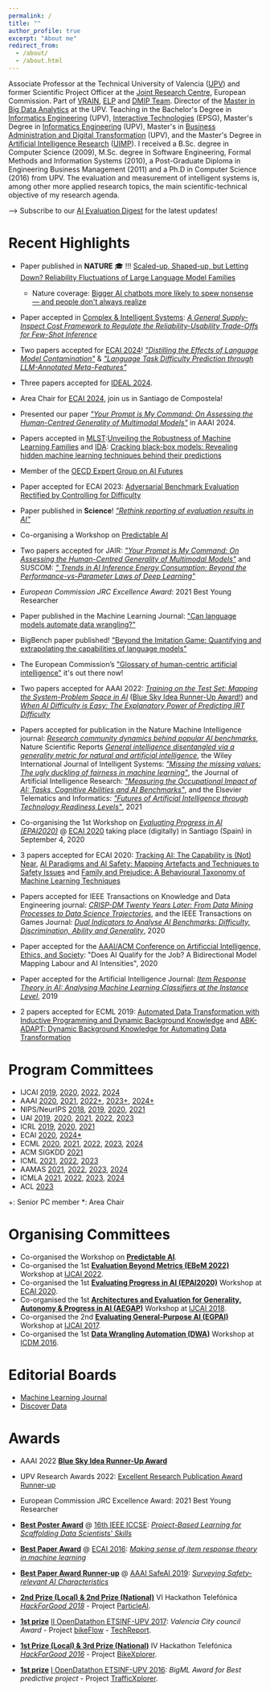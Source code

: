 ```yaml
---
permalink: /
title: ""
author_profile: true
excerpt: "About me"
redirect_from: 
  - /about/
  - /about.html
---
```


Associate Professor at the Technical University of Valencia ([UPV](http://www.upv.es/)) and former Scientific Project Officer at the [Joint Research Centre](https://ec.europa.eu/jrc/en/about/jrc-site/seville), European Commission. Part of [VRAIN](https://vrain.upv.es/),  [ELP](https://elp.webs.upv.es/) and [DMIP Team](https://dmip.webs.upv.es/). Director of the [Master in Big Data Analytics](http://bigdata.inf.upv.es/) at the UPV. Teaching in the Bachelor's Degree in [Informatics Engineering](https://www.upv.es/titulaciones/GII/) (UPV), [Interactive Technologies](https://www.upv.es/titulaciones/GTI/index-en.html) (EPSG), Master's Degree in [Informatics Engineering](http://muiinf.webs.upv.es/) (UPV), Master's in [Business Administration and Digital Transformation](https://www.cegea.upv.es/es/formacion/) (UPV), and the Master's Degree in [Artificial Intelligence Research](https://www.uimp.es/postgrado/estudios/fichaestudio.php?plan=P04C&any=2022-23&lan=es) ([UIMP](http://www.uimp.es/)). I received a B.Sc. degree in Computer Science (2009), M.Sc. degree in Software Engineering, Formal Methods and Information Systems (2010), a Post-Graduate Diploma in Engineering Business Management (2011) and a Ph.D in Computer Science (2016) from UPV. The evaluation and measurement of intelligent systems is, among other more applied research topics, the main scientific-technical objective of my research agenda.

--> Subscribe to our [AI Evaluation Digest](https://aievaluation.substack.com/) for the latest updates!


Recent Highlights
======

* Paper published in **NATURE** 🎓 !!!  [Scaled-up, Shaped-up, but Letting Down? Reliability Fluctuations of Large Language Model Families](https://www.nature.com/articles/s41586-024-07930-y)
  * Nature coverage: [Bigger AI chatbots more likely to spew nonsense — and people don't always realize](https://www.nature.com/articles/d41586-024-03137-3)

* Paper accepted in [Complex & Intelligent Systems](https://link.springer.com/journal/40747): [*A General Supply-Inspect Cost Framework to Regulate the Reliability-Usability Trade-Offs for Few-Shot Inference*](https://link.springer.com/article/10.1007/s40747-024-01599-6) 

* Two papers accepted for [ECAI 2024](https://www.ecai2024.eu/)! [*"Distilling the Effects of Language Model Contamination"*](https://www.ecai2024.eu/programme/accepted-papers) & [*"Language Task Difficulty Prediction through LLM-Annotated Meta-Features"*](https://www.ecai2024.eu/programme/accepted-papers)

* Three papers accepted for [IDEAL 2024](https://ideal2024.webs.upv.es/). 
  
* Area Chair for [ECAI 2024](https://www.ecai2024.eu/),  join us in Santiago de Compostela!

* Presented our paper [*"Your Prompt is My Command: On Assessing the Human-Centred Generality of Multimodal Models"*](https://ojs.aaai.org/index.php/AAAI/article/view/30612) in AAAI 2024.

* Papers accepted in [MLST](https://iopscience.iop.org/journal/2632-2153):[Unveiling the Robustness of Machine Learning Families](https://doi.org/10.1088/2632-2153/ad62ab) and [IDA](https://www.iospress.com/catalog/journals/intelligent-data-analysis): [Cracking black-box models: Revealing hidden machine learning techniques behind their predictions](https://doi.org/10.3233/IDA-230707)

* Member of the [OECD Expert Group on AI Futures](https://oecd.ai/en/network-of-experts/working-group/10847)

* Paper accepted for ECAI 2023:  [Adversarial Benchmark Evaluation Rectified by Controlling for Difficulty](https://ebooks.iospress.nl/doi/10.3233/FAIA230454)

* Paper published in **Science**! [*"Rethink reporting of evaluation results in AI"*](https://doi.org/10.1126/science.adf6369)
 
* Co-organising a Workshop on [Predictable AI](https://www.predictable-ai.org/march2023event)

* Two papers accepted for JAIR: [*"Your Prompt is My Command: On Assessing the Human-Centred Generality of Multimodal Models"*](https://dmip.webs.upv.es/papers/_JAIR2023__Your_Prompt_is_My_Command__PREPRINT.pdf) and SUSCOM: [*" Trends in AI Inference Energy Consumption: Beyond the Performance-vs-Parameter Laws of Deep Learning"*](https://doi.org/10.1016/j.suscom.2023.100857)

* *European Commission JRC Excellence Award*: 2021 Best Young Researcher

* Paper published in the Machine Learning Journal: ["Can language models automate data wrangling?"](https://doi.org/10.1007/s10994-022-06259-9)

* BigBench paper published! ["Beyond the Imitation Game: Quantifying and extrapolating the capabilities of language models"](https://arxiv.org/abs/2206.04615)

* The European Commission’s ["Glossary of human-centric artificial intelligence"](http://dx.doi.org/10.2760/860665) it's out there now!

* Two papers accepted for AAAI 2022: [*Training on the Test Set: Mapping the System-Problem Space in AI*](https://doi.org/10.1609/aaai.v36i11.21487) ([Blue Sky Idea Runner-Up Award!](https://cccblog.org/2022/03/03/blue-sky-at-aaai-2022/)) and [*When AI Difficulty is Easy: The Explanatory Power of Predicting IRT Difficulty*](https://doi.org/10.1609/aaai.v36i7.20739)

* Papers accepted for publication in the Nature Machine Intelligence journal: [*Research community dynamics behind popular AI benchmarks*](https://rdcu.be/ckK8X), Nature Scientific Reports [*General intelligence disentangled via a generality metric for natural and artificial intelligence*](https://www.nature.com/articles/s41598-021-01997-7), the Wiley International Journal of Intelligent Systems: [*"Missing the missing values: The ugly duckling of fairness in machine learning"*](https://doi.org/10.1002/int.22415), the Journal of Artificial Intelligence Research:  [*"Measuring the Occupational Impact of AI: Tasks, Cognitive Abilities and AI Benchmarks"*](https://doi.org/10.1613/jair.1.12647), and the Elsevier Telematics and Informatics: [*"Futures of Artificial Intelligence through Technology Readiness Levels"*](https://doi.org/10.1016/j.tele.2020.101525), 2021

* Co-organising the 1st Workshop on *[Evaluating Progress in AI (EPAI2020)](http://dmip.webs.upv.es/EPAI2020/)*  @ [ECAI 2020](http://ecai2020.eu/) taking place (digitally) in Santiago (Spain) in September 4, 2020

* 3 papers accepted for ECAI 2020:  [Tracking AI: The Capability is (Not) Near](http://ecai2020.eu/papers/1009_paper.pdf),  [AI Paradigms and AI Safety: Mapping Artefacts and Techniques to Safety Issues](https://ecai2020.eu/papers/1364_paper.pdf) and [Family and Prejudice: A Behavioural Taxonomy of Machine Learning Techniques](https://ecai2020.eu/papers/1285_paper.pdf)

* Papers accepted for IEEE Transactions on Knowledge and Data Engineering journal: [*CRISP-DM Twenty Years Later: From Data Mining Processes to Data Science Trajectories*](https://doi.org/10.1109/TKDE.2019.2962680), and the IEEE Transactions on Games Journal: [*Dual Indicators to Analyse AI Benchmarks: Difficulty, Discrimination, Ability and Generality*](https://doi.org/10.1109/TG.2018.2883773), 2020

* Paper accepted for the [AAAI/ACM Conference on Artificcial Intelligence, Ethics, and Society](https://www.aies-conference.com/2020/): "Does AI Qualify for the Job? A Bidirectional Model Mapping Labour and AI Intensities", 2020

* Paper accepted for the Artificial Intelligence Journal: [*Item Response Theory in AI: Analysing Machine Learning Classifiers at the Instance Level*](https://authors.elsevier.com/a/1YWua-c5NdLy), 2019

* 2 papers accepted for ECML 2019:  [Automated Data Transformation with Inductive Programming and Dynamic Background Knowledge](https://doi.org/10.1007/978-3-030-46133-1_44) and [ABK-ADAPT: Dynamic Background Knowledge for Automating Data Transformation](https://doi.org/10.1007/978-3-030-46133-1_45)


Program Committees
======

* IJCAI [2019](https://ijcai19.org/), [2020](https://ijcai20.org/), [2022](https://ijcai-22.org/calls-survey/), [2024](https://ijcai24.org/)		
* AAAI [2020](https://aaai.org/Conferences/AAAI-20/), [2021](https://aaai.org/Conferences/AAAI-21/), [2022+](https://aaai.org/Conferences/AAAI-22/), [2023+](https://aaai.org/Conferences/AAAI-23/), [2024+](https://aaai.org/aaai-conference/)
* NIPS/NeurIPS [2018](https://nips.cc/Conferences/2018), [2019](https://nips.cc/Conferences/2019), [2020](https://nips.cc/Conferences/2020), [2021](https://nips.cc/Conferences/2021)
* UAI [2019](http://auai.org/uai2019/), [2020](http://www.auai.org/uai2020/), [2021](https://www.auai.org/~w-auai/uai2021/), [2022](https://www.auai.org/~w-auai/uai2021/), [2023](https://www.auai.org/uai2023/)
* ICRL [2019](https://iclr.cc/Conferences/2019), [2020](https://iclr.cc/),  [2021](https://iclr.cc/)
* ECAI [2020](http://ecai2020.eu/), [2024*](https://www.ecai2024.eu/)
* ECML [2020](https://ecmlpkdd2020.net/), [2021](https://2021.ecmlpkdd.org/), [2022](https://2022.ecmlpkdd.org/), [2023](https://2023.ecmlpkdd.org/), [2024](https://2024.ecmlpkdd.org/)
* ACM SIGKDD [2021](https://www.kdd.org/kdd2021/)
* ICML [2021](https://icml.cc/), [2022](https://icml.cc/), [2023](https://icml.cc/Conferences/2023)
* AAMAS [2021](https://aamas2021.soton.ac.uk/), [2022](https://aamas2022-conference.auckland.ac.nz/), [2023](https://aamas2023.soton.ac.uk/), [2024](https://www.aamas2024-conference.auckland.ac.nz/)
* ICMLA [2021](https://www.icmla-conference.org/icmla21/), [2022](https://www.icmla-conference.org/icmla22/), [2023](https://www.icmla-conference.org/icmla23/), [2024](https://www.icmla-conference.org/icmla24/)
* ACL [2023](https://2023.aclweb.org/)

+: Senior PC member
*: Area Chair

Organising Committees
======

* Co-organised the Workshop on [**Predictable AI**](https://www.predictable-ai.org/march2023event).
* Co-organised the 1st [**Evaluation Beyond Metrics (EBeM 2022)**](https://sites.google.com/view/ebem2022?pli=1) Workshop at [IJCAI 2022](https://ijcai-22.org/).
* Co-organised the 1st [**Evaluating Progress in AI (EPAI2020)**](http://dmip.webs.upv.es/EPAI2020/) Workshop at [ECAI 2020](http://ecai2020.eu/).
* Co-organised the 1st [**Architectures and Evaluation for Generality, Autonomy & Progress in AI (AEGAP)**](http://cadia.ru.is/workshops/aegap2018/) Workshop at [IJCAI 2018](https://www.ijcai-18.org/).
* Co-organised the 2nd [**Evaluating General-Purpose AI (EGPAI)**](http://dmip.webs.upv.es/EGPAI2017/) Workshop at [IJCAI 2017](https://ijcai-17.org/).
* Co-organised the 1st [**Data Wrangling Automation (DWA)**](http://dmip.webs.upv.es/DWA2016/) Workshop at [ICDM 2016](https://icdm2016.eurecat.cat/).

Editorial Boards
======

* [Machine Learning Journal](https://link.springer.com/journal/10994)
* [Discover Data](https://link.springer.com/journal/44248/editors)

Awards
======

* AAAI 2022 [**Blue Sky Idea Runner-Up Award**](https://cccblog.org/2022/03/03/blue-sky-at-aaai-2022/)

* UPV Research Awards 2022: [Excellent Research Publication Award Runner-up](https://www.upv.es/entidades/VINV/menu_urlc.html?/entidades/VINV/info/U0922148.pdf)

* European Commission JRC Excellence Award: 2021 Best Young Researcher

* [**Best Poster Award**]() @ [16th IEEE ICCSE](http://ieee-iccse.org/): [*Project-Based Learning for Scaffolding Data Scientists' Skills*](https://ieeexplore.ieee.org/document/9569289)

* [**Best Paper Award**]() @ [ECAI 2016](http://www.ecai2016.org): [*Making sense of item response theory in machine learning*](http://ebooks.iospress.com/volumearticle/44867)

* [**Best Paper Award Runner-up**](https://www.cser.ac.uk/news/safeai-workshop/) @ [AAAI SafeAI 2019](https://safeai.webs.upv.es/): [*Surveying Safety-relevant AI Characteristics*](http://ceur-ws.org/Vol-2301/paper_22.pdf)


* <a href="http://www.upv.es/noticias-upv/noticia-10040-hackforgood-gl-es.html"><b>2nd Prize (Local) & 2nd Prize (National)</b></a> VI Hackathon Telef&oacute;nica <em><a href="http://hackforgood.net/">HackForGood 2018</a></em> - Project <a href="http://users.dsic.upv.es/~flip/particleAI/">ParticleAI</a>.

* <a href="http://noticias.inf.upv.es/?p=7962"><b>1st prize</b></a> <a href="http://dataupv.webs.upv.es/ii-opendatathon-etsinf-upv/">II OpenDatathon ETSINF-UPV 2017</a>: <em>Valencia City council Award</em> - Project <a href="http://safe-tools.dsic.upv.es/bikeflow/"> bikeFlow</a> - <a href="./papers/fmartinez_BikeFlow_TR.pdf">TechReport</a>.

* <a href="http://hackforgood.net/el-resumen-de-hackforgood-2016/"><b>1st Prize (Local) & 3rd Prize (National)</b></a> IV Hackathon Telef&oacute;nica <em><a href="http://hackforgood.net/">HackForGood 2016</a></em> - Project <a href="http://users.dsic.upv.es/~flip/bikeXplorer/">BikeXplorer</a>.					

* <a href="http://noticias.inf.upv.es/?p=7962"><b>1st prize</b></a> <a href="http://dataupv.webs.upv.es/i-opendatathon-etsinf-upv/">I OpenDatathon ETSINF-UPV 2016</a>: <em>BigML Award for Best predictive project</em> - Project <a href="http://users.dsic.upv.es/~flip/trafico/">TrafficXplorer</a>.

